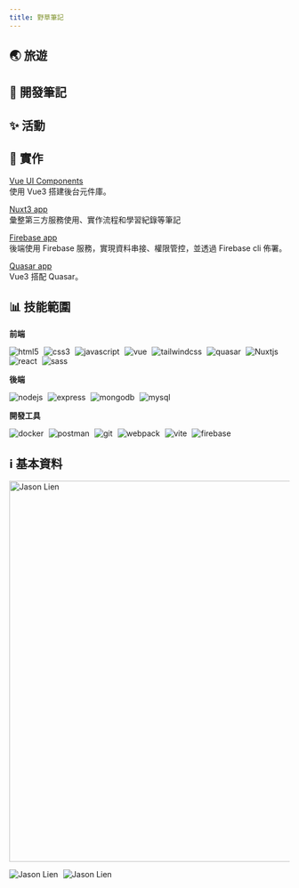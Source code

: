 ```yaml
---
title: 野草筆記
---
```


<div class='index-page'>

<Top/>

## 🌏 旅遊

<recent-list2 />

## :date: 開發筆記

<recent-list />

## ✨ 活動

<recent-list4 />

## :construction_worker: 實作

[Vue UI Components](https://lian0103.github.io/vue-ui/#/gt/a-i/avatar)  
使用 Vue3 搭建後台元件庫。

[Nuxt3 app](https://nuxt3-notes.vercel.app/)  
彙整第三方服務使用、實作流程和學習紀錄等筆記

[Firebase app](https://book-service.firebaseapp.com/#/)  
後端使用 Firebase 服務，實現資料串接、權限管控，並透過 Firebase cli 佈署。

[Quasar app](https://account-app-f70c0.web.app/#/)  
Vue3 搭配 Quasar。

## :bar_chart: 技能範圍

**前端**

<p>
<img alt="html5" style="margin-right:5px" src="https://img.shields.io/badge/HTML5-medium-orange?style=flat-square&logo=html5"  /> 
<img alt="css3" style="margin-right:5px" src="https://img.shields.io/badge/CSS3-medium-orange?style=flat-square&logo=css3"  />
<img alt="javascript" style="margin-right:5px" src="https://img.shields.io/badge/Javascript-medium-orange?style=flat-square&logo=javascript"  />
<img alt="vue" style="margin-right:5px" src="https://img.shields.io/badge/Vue-medium-orange?style=flat-square&logo=vuedotjs"  />
<img alt="tailwindcss" style="margin-right:5px" src="https://img.shields.io/badge/Tailwindcss-medium-orange?style=flat-square&logo=tailwindcss"  />
<img alt="quasar" style="margin-right:5px" src="https://img.shields.io/badge/Quasar-juniur-green?style=flat-square&logo=quasar"  /> 
<img alt="Nuxtjs" style="margin-right:5px" src="https://img.shields.io/badge/Nuxtjs-juniur-green?style=flat-square&logo=nuxtdotjs"  /> 
<img alt="react" style="margin-right:5px" src="https://img.shields.io/badge/React-juniur-green?style=flat-square&logo=react"  /> 
<img alt="sass" style="margin-right:5px" src="https://img.shields.io/badge/Sass-juniur-green?style=flat-square&logo=sass"  /> 
</p>

**後端**

<p>
<img alt="nodejs" style="margin-right:5px" src="https://img.shields.io/badge/NodeJS-medium-orange?style=flat-square&logo=nodedotjs"  />  
<img alt="express" style="margin-right:5px" src="https://img.shields.io/badge/Express-medium-orange?style=flat-square&logo=express"  />
<img alt="mongodb" style="margin-right:5px" src="https://img.shields.io/badge/MongoDB-juniur-green?style=flat-square&logo=mongodb"  />
<img alt="mysql" style="margin-right:5px" src="https://img.shields.io/badge/MySQL-juniur-green?style=flat-square&logo=mysql"  />
</p>

**開發工具**

<p>
<img alt="docker" style="margin-right:5px" src="https://img.shields.io/badge/Docker-juniur-green?style=flat-square&logo=docker"  />
<img alt="postman" style="margin-right:5px" src="https://img.shields.io/badge/Postman-juniur-green?style=flat-square&logo=postman"  />
<img alt="git" style="margin-right:5px" src="https://img.shields.io/badge/Git-juniur-green?style=flat-square&logo=git" />
<img alt="webpack" style="margin-right:5px" src="https://img.shields.io/badge/Webpack-juniur-green?style=flat-square&logo=webpack" />
<img alt="vite" style="margin-right:5px" src="https://img.shields.io/badge/Vite-medium-orange?style=flat-square&logo=vite"  />
<img alt="firebase" style="margin-right:5px" src="https://img.shields.io/badge/Firebase-medium-orange?style=flat-square&logo=firebase" />
</p>

## :information_source: 基本資料

<AboutMe />

<p>
<img  style="width:685px" src="http://github-profile-summary-cards.vercel.app/api/cards/profile-details?username=lian0103&theme=vue" alt='Jason Lien' />
</p>

<p>    
<img  style="margin-right:5px" src="http://github-profile-summary-cards.vercel.app/api/cards/stats?username=lian0103&theme=vue" alt='Jason Lien' />
    
<img src="http://github-profile-summary-cards.vercel.app/api/cards/productive-time?username=lian0103&theme=vue&utcOffset=8" alt='Jason Lien' />    
</p>
</div>

